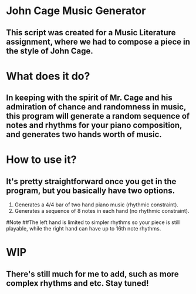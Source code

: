 # John Cage Music Generator
## This script was created for a Music Literature assignment, where we had to compose a piece in the style of John Cage.
# What does it do?
## In keeping with the spirit of Mr. Cage and his admiration of chance and randomness in music, this program will generate a random sequence of notes and rhythms for your piano composition, and generates two hands worth of music.
# How to use it?
## It's pretty straightforward once you get in the program, but you basically have two options.
1. Generates a 4/4 bar of two hand piano music (rhythmic constraint).
2. Generates a sequence of 8 notes in each hand (no rhythmic constraint).

#Note
##The left hand is limited to simpler rhythms so your piece is still playable, while the right hand can have up to 16th note rhythms. 
# WIP
## There's still much for me to add, such as more complex rhythms and etc. Stay tuned!
